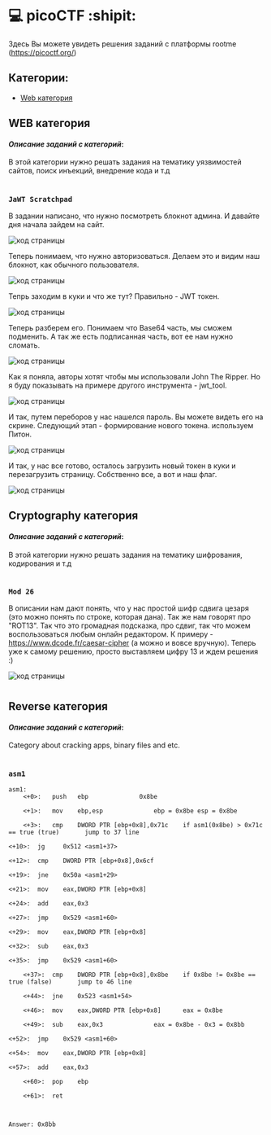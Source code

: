 # :computer: picoCTF :shipit:
Здесь Вы можете увидеть решения заданий с платформы rootme (https://picoctf.org/)
## Категории:
- [Web категория](#WEBкатегория)

## WEB категория
#### ___Описание заданий с категорий___:
В этой категории нужно решать задания на тематику уязвимостей сайтов, поиск инъекций, внедрение кода и т.д
# 
# 
### `JaWT Scratchpad`
В задании написано, что нужно посмотреть блокнот админа. И давайте дня начала зайдем на сайт.

![код страницы](https://github.com/YanaGerasimenko/ctf-writeups/blob/main/picoCTF/pics/jwt_1.png)

Теперь понимаем, что нужно авторизоваться. Делаем это и видим наш блокнот, как обычного пользователя.

![код страницы](https://github.com/YanaGerasimenko/ctf-writeups/blob/main/picoCTF/pics/jwt_2.png)

Тепрь заходим в куки и что же тут? Правильно - JWT токен.

![код страницы](https://github.com/YanaGerasimenko/ctf-writeups/blob/main/picoCTF/pics/jwt_3.png)

Теперь разберем его. Понимаем что Base64 часть, мы сможем подменить. А так же есть подписанная часть, вот ее нам нужно сломать.

![код страницы](https://github.com/YanaGerasimenko/ctf-writeups/blob/main/picoCTF/pics/jwt_4.png)

Как я поняла, авторы хотят чтобы мы использовали John The Ripper. Но я буду показывать на примере другого инструмента - jwt_tool.

![код страницы](https://github.com/YanaGerasimenko/ctf-writeups/blob/main/picoCTF/pics/jwt_5.png)

И так, путем переборов у нас нашелся пароль. Вы можете видеть его на скрине. Следующий этап - формирование нового токена. используем Питон.

![код страницы](https://github.com/YanaGerasimenko/ctf-writeups/blob/main/picoCTF/pics/jwt_6.png)

И так, у нас все готово, осталось загрузить новый токен в куки и перезагрузить страницу. Собственно все, а вот и наш флаг.

![код страницы](https://github.com/YanaGerasimenko/ctf-writeups/blob/main/picoCTF/pics/jwt_7.png)




## Cryptography категория
#### ___Описание заданий с категорий___:
В этой категории нужно решать задания на тематику шифрования, кодирования и т.д
# 
# 
### `Mod 26`
В описании нам дают понять, что у нас простой шифр сдвига цезаря (это можно понять по строке, которая дана). Так же нам говорят про "ROT13". Так что это громадная подсказка, про сдвиг, так что можем воспользоваться любым онлайн редактором. К примеру - https://www.dcode.fr/caesar-cipher (а можно и вовсе вручную). Теперь уже к самому решению, просто выставляем цифру 13 и ждем решения :)

![код страницы](https://github.com/YanaGerasimenko/ctf-writeups/blob/main/picoCTF/pics/ceaser_1.png)
# 
# 
# 
# 
## Reverse категория
#### ___Описание заданий с категорий___:
Category about cracking apps, binary files and etc.
# 
# 
### `asm1`
	asm1:
		<+0>:	push   ebp				0x8be
    
		<+1>:	mov    ebp,esp				ebp = 0x8be	esp = 0x8be
    
		<+3>:	cmp    DWORD PTR [ebp+0x8],0x71c	if asm1(0x8be) > 0x71c == true (true) 		jump to 37 line
    
	<+10>:	jg     0x512 <asm1+37>		
  
	<+12>:	cmp    DWORD PTR [ebp+0x8],0x6cf
  
	<+19>:	jne    0x50a <asm1+29>
  
	<+21>:	mov    eax,DWORD PTR [ebp+0x8]
  
	<+24>:	add    eax,0x3
  
	<+27>:	jmp    0x529 <asm1+60>
  
	<+29>:	mov    eax,DWORD PTR [ebp+0x8]
  
	<+32>:	sub    eax,0x3
  
	<+35>:	jmp    0x529 <asm1+60>
  
		<+37>:	cmp    DWORD PTR [ebp+0x8],0x8be	if 0x8be != 0x8be == true (false)		jump to 46 line	
    
		<+44>:	jne    0x523 <asm1+54>			
    
		<+46>:	mov    eax,DWORD PTR [ebp+0x8]		eax = 0x8be
    
		<+49>:	sub    eax,0x3				eax = 0x8be - 0x3 = 0x8bb
    
	<+52>:	jmp    0x529 <asm1+60>		
  
	<+54>:	mov    eax,DWORD PTR [ebp+0x8]		
  
	<+57>:	add    eax,0x3			
  
		<+60>:	pop    ebp			
    
		<+61>:	ret    



	Answer: 0x8bb
